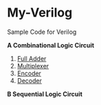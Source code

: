 # My-Verilog
Sample Code for Verilog


**A Combinational Logic Circuit**
1. [Full Adder](https://en.wikipedia.org/wiki/Adder_(electronics)) <br>
2. [Multiplexer](https://en.wikipedia.org/wiki/Multiplexer) <br>
3. [Encoder](https://en.wikipedia.org/wiki/Encoder_(digital)) <br>
4. [Decoder](https://en.wikipedia.org/wiki/Binary_decoder) <br>


**B Sequential Logic Circuit**
